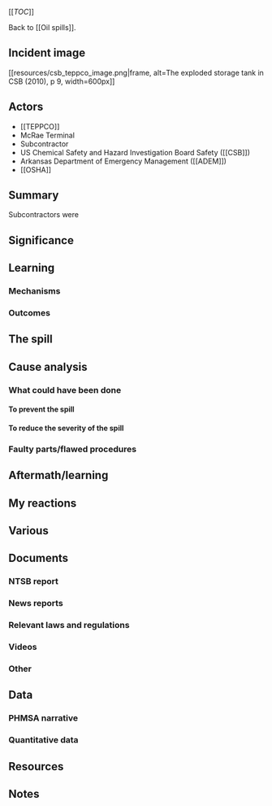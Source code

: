 [[_TOC_]]

Back to [[Oil spills]].

## Incident image

[[resources/csb_teppco_image.png|frame, alt=The exploded storage tank in CSB (2010), p 9, width=600px]]

## Actors
* [[TEPPCO]]
* McRae Terminal
* Subcontractor
* US Chemical Safety and Hazard Investigation Board Safety ([[CSB]])
* Arkansas Department of Emergency Management ([[ADEM]])
* [[OSHA]]

## Summary

Subcontractors were 

## Significance

## Learning

### Mechanisms

### Outcomes

## The spill

## Cause analysis

### What could have been done

#### To prevent the spill

#### To reduce the severity of the spill

### Faulty parts/flawed procedures

## Aftermath/learning

## My reactions

## Various

## Documents

### NTSB report

### News reports

### Relevant laws and regulations

### Videos

### Other

## Data

### PHMSA narrative

### Quantitative data

## Resources

## Notes